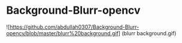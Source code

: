 # Background-Blurr-opencv

 ![https://github.com/abdullah0307/Background-Blurr-opencv/blob/master/blurr%20background.gif] (blurr background.gif)
